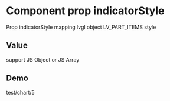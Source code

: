 # Component prop indicatorStyle

Prop indicatorStyle mapping lvgl object LV_PART_ITEMS style

## Value
support JS Object or JS Array

## Demo
test/chart/5
